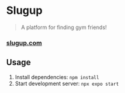 # Slugup

> A platform for finding gym friends!

### [slugup.com](https://slugup.com)

## Usage

1. Install dependencies: `npm install`
2. Start development server: `npx expo start`
